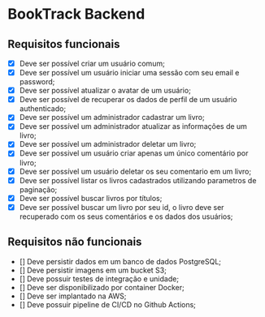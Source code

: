 # BookTrack Backend

## Requisitos funcionais

- [x] Deve ser possível criar um usuário comum;
- [x] Deve ser possível um usuário iniciar uma sessão com seu email e password;
- [x] Deve ser possível atualizar o avatar de um usuário;
- [x] Deve ser possível de recuperar os dados de perfil de um usuário authenticado;
- [x] Deve ser possível um administrador cadastrar um livro;
- [x] Deve ser possível um administrador atualizar as informações de um livro;
- [x] Deve ser possível um administrador deletar um livro;
- [x] Deve ser possivel um usuário criar apenas um único comentário por livro;
- [x] Deve ser possível um usuário deletar os seu comentario em um livro;
- [x] Deve ser possível listar os livros cadastrados utilizando parametros de paginação;
- [x] Deve ser possível buscar livros por títulos;
- [x] Deve ser possível buscar um livro por seu id, o livro deve ser recuperado com os seus comentários e os dados dos usuários;

## Requisitos não funcionais

- [] Deve persistir dados em um banco de dados PostgreSQL;
- [] Deve persistir imagens em um bucket S3;
- [] Deve possuir testes de integração e unidade;
- [] Deve ser disponibilizado por container Docker;
- [] Deve ser implantado na AWS;
- [] Deve possuir pipeline de CI/CD no Github Actions;

